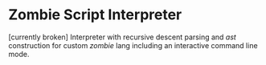# Zombie Script Interpreter
[currently broken] Interpreter with recursive descent parsing and _ast_ construction for custom *zombie* lang including an interactive command line mode.
